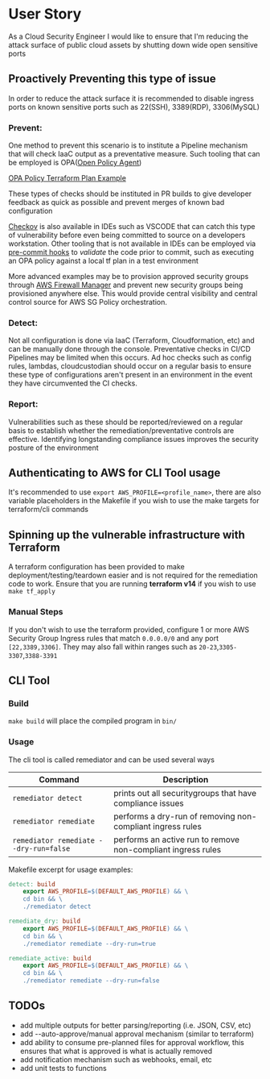 # User Story

As a Cloud Security Engineer I would like to ensure that I'm reducing the attack surface of public cloud assets by shutting down wide open sensitive ports

## Proactively Preventing this type of issue

In order to reduce the attack surface it is recommended to disable ingress ports on known sensitive ports such as 22(SSH), 3389(RDP), 3306(MySQL)

### Prevent:

One method to prevent this scenario is to institute a Pipeline mechanism that will check IaaC output as a preventative measure. Such tooling that can be employed is OPA([Open Policy Agent](https://www.openpolicyagent.org/docs/latest/terraform/)) 

[OPA Policy Terraform Plan Example](https://gist.github.com/ryanpodonnell1/3da9805733ce7dcce71ee5e0622fb1cc)

These types of checks should be instituted in PR builds to give developer feedback as quick as possible and prevent merges of known bad configuration

[Checkov](https://github.com/bridgecrewio/checkov) is also available in IDEs such as VSCODE that can catch this type of vulnerability before even being committed to source on a developers workstation. Other tooling that is not available in IDEs can be employed via [pre-commit hooks](https://github.com/antonbabenko/pre-commit-terraform) to *validate* the code prior to commit, such as executing an OPA policy against a local tf plan in a test environment

More advanced examples may be to provision approved security groups through [AWS Firewall Manager](https://docs.aws.amazon.com/waf/latest/developerguide/security-group-policies.html) and prevent new security groups being provisioned anywhere else. This would provide central visibility and central control source for AWS SG Policy orchestration.

### Detect:

Not all configuration is done via IaaC (Terraform, Cloudformation, etc) and can be manually done through the console. Preventative checks in CI/CD Pipelines may be limited when this occurs. Ad hoc checks such as config rules, lambdas, cloudcustodian should occur on a regular basis to ensure these type of configurations aren't present in an environment in the event they have circumvented the CI checks.

### Report:

Vulnerabilities such as these should be reported/reviewed on a regular basis to establish whether the remediation/preventative controls are effective. Identifying longstanding compliance issues improves the security posture of the environment

## Authenticating to AWS for CLI Tool usage

It's recommended to use `export AWS_PROFILE=<profile_name>`, there are also variable placeholders in the Makefile if you wish to use the make targets for terraform/cli commands

## Spinning up the vulnerable infrastructure with Terraform  

A terraform configuration has been provided to make deployment/testing/teardown easier and is not required for the remediation code to work. Ensure that you are running **terraform v14** if you wish to use `make tf_apply`


### Manual Steps

If you don't wish to use the terraform provided, configure 1 or more AWS Security Group Ingress rules that match `0.0.0.0/0` and any port `[22,3389,3306]`. They may also fall within ranges such as `20-23`,`3305-3307`,`3388-3391`


## CLI Tool

### Build

`make build` will place the compiled program in `bin/`

### Usage

The cli tool is called remediator and can be used several ways

| Command                                | Description                                                  |
| -------------------------------------- | ------------------------------------------------------------ |
| `remediator detect`                    | prints out all securitygroups that have compliance issues    |
| `remediator remediate`                 | performs a dry-run of removing non-compliant ingress rules   |
| `remediator remediate --dry-run=false` | performs an active run to remove non-compliant ingress rules |


Makefile excerpt for usage examples:
```makefile
detect: build
	export AWS_PROFILE=$(DEFAULT_AWS_PROFILE) && \
	cd bin && \
	./remediator detect

remediate_dry: build
	export AWS_PROFILE=$(DEFAULT_AWS_PROFILE) && \
	cd bin && \
	./remediator remediate --dry-run=true

remediate_active: build
	export AWS_PROFILE=$(DEFAULT_AWS_PROFILE) && \
	cd bin && \
	./remediator remediate --dry-run=false
```


## TODOs

* add multiple outputs for better parsing/reporting (i.e. JSON, CSV, etc)
* add --auto-approve/manual approval mechanism (similar to terraform)
* add ability to consume pre-planned files for approval workflow, this ensures that what is approved is what is actually removed 
* add notification mechanism such as webhooks, email, etc
* add unit tests to functions